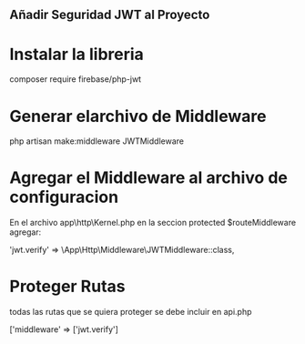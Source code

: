 ## Añadir Seguridad JWT al Proyecto
# Instalar la libreria
composer require firebase/php-jwt
# Generar elarchivo de Middleware
php artisan make:middleware JWTMiddleware
# Agregar el Middleware al archivo de configuracion
En el archivo app\http\Kernel.php  en la seccion protected $routeMiddleware agregar:

'jwt.verify' => \App\Http\Middleware\JWTMiddleware::class,
# Proteger Rutas 
todas las rutas que se quiera proteger se debe incluir en api.php 

['middleware' => ['jwt.verify']



